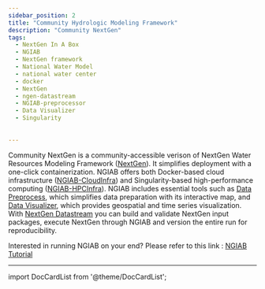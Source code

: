 ```yaml
---
sidebar_position: 2
title: "Community Hydrologic Modeling Framework"
description: "Community NextGen"
tags:
  - NextGen In A Box
  - NGIAB
  - NextGen framework
  - National Water Model
  - national water center
  - docker
  - NextGen
  - ngen-datastream
  - NGIAB-preprocessor
  - Data Visualizer
  - Singularity
    
    
---
```


Community NextGen is a community-accessible verison of NextGen Water Resources Modeling Framework ([NextGen](https://github.com/NOAA-OWP/ngen)). It simplifies deployment with a one-click containerization. NGIAB offers both Docker-based cloud infrastructure ([NGIAB-CloudInfra](https://github.com/CIROH-UA/NGIAB-CloudInfra/blob/main/README.md)) and Singularity-based high-performance computing ([NGIAB-HPCInfra](https://github.com/CIROH-UA/NGIAB-HPCInfra/blob/main/README.md)). NGIAB includes essential tools such as [Data Preprocess](https://github.com/CIROH-UA/NGIAB_data_preprocess/blob/main/README.md), which simplifies data preparation with its interactive map, and [Data Visualizer](https://github.com/CIROH-UA/ngiab-client), which provides geospatial and time series visualization. With [NextGen Datastream](https://github.com/CIROH-UA/ngen-datastream/blob/main/README.md) you can build and validate NextGen input packages, execute NextGen through NGIAB and version the entire run for reproducibility.

Interested in running NGIAB on your end?
Please refer to this link : [NGIAB Tutorial](https://docs.ciroh.org/docs/products/Community%20Hydrologic%20Modeling%20Framework/nextgeninaboxDocker/workflow)

---

import DocCardList from '@theme/DocCardList';

<DocCardList />
